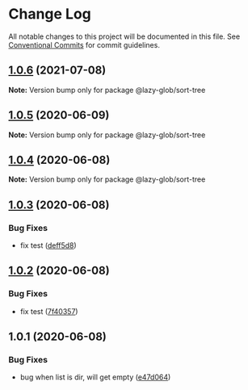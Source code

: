 # Change Log

All notable changes to this project will be documented in this file.
See [Conventional Commits](https://conventionalcommits.org) for commit guidelines.

## [1.0.6](https://github.com/bluelovers/ws-glob/compare/@lazy-glob/sort-tree@1.0.5...@lazy-glob/sort-tree@1.0.6) (2021-07-08)

**Note:** Version bump only for package @lazy-glob/sort-tree





## [1.0.5](https://github.com/bluelovers/ws-glob/compare/@lazy-glob/sort-tree@1.0.4...@lazy-glob/sort-tree@1.0.5) (2020-06-09)

**Note:** Version bump only for package @lazy-glob/sort-tree





## [1.0.4](https://github.com/bluelovers/ws-glob/compare/@lazy-glob/sort-tree@1.0.3...@lazy-glob/sort-tree@1.0.4) (2020-06-08)

**Note:** Version bump only for package @lazy-glob/sort-tree





## [1.0.3](https://github.com/bluelovers/ws-glob/compare/@lazy-glob/sort-tree@1.0.2...@lazy-glob/sort-tree@1.0.3) (2020-06-08)


### Bug Fixes

* fix test ([deff5d8](https://github.com/bluelovers/ws-glob/commit/deff5d86b64362c781d94e8f6e83cd885709a1dd))





## [1.0.2](https://github.com/bluelovers/ws-glob/compare/@lazy-glob/sort-tree@1.0.1...@lazy-glob/sort-tree@1.0.2) (2020-06-08)


### Bug Fixes

* fix test ([7f40357](https://github.com/bluelovers/ws-glob/commit/7f40357f760b082f5168a2907daa368dbe44756e))





## 1.0.1 (2020-06-08)


### Bug Fixes

* bug when list is dir, will get empty ([e47d064](https://github.com/bluelovers/ws-glob/commit/e47d064cd99cba1c2b1797b9604a4a6514a11fa3))
